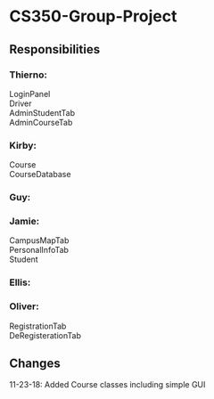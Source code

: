 # CS350-Group-Project

## Responsibilities
### Thierno:
LoginPanel </br>
Driver</br>
AdminStudentTab</br>
AdminCourseTab</br>
### Kirby:
Course <br />
CourseDatabase <br />
### Guy:

### Jamie:
CampusMapTab</br>
PersonalInfoTab</br>
Student</br>
### Ellis:

### Oliver:
RegistrationTab</br>
DeRegisterationTab</br>

## Changes
11-23-18: Added Course classes including simple GUI <br />




